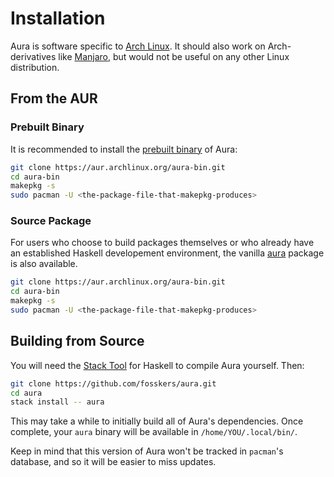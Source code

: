 # Installation

Aura is software specific to [Arch Linux](https://www.archlinux.org/). It should
also work on Arch-derivatives like [Manjaro](https://manjaro.org/), but would
not be useful on any other Linux distribution.

## From the AUR

### Prebuilt Binary

It is recommended to install the [prebuilt
binary](https://aur.archlinux.org/packages/aura-bin/) of Aura:

```bash
git clone https://aur.archlinux.org/aura-bin.git
cd aura-bin
makepkg -s
sudo pacman -U <the-package-file-that-makepkg-produces>
```

### Source Package

For users who choose to build packages themselves or who already have an
established Haskell developement environment, the vanilla
[aura](https://aur.archlinux.org/packages/aura) package is also available.

```bash
git clone https://aur.archlinux.org/aura-bin.git
cd aura-bin
makepkg -s
sudo pacman -U <the-package-file-that-makepkg-produces>
```

## Building from Source

You will need the [Stack Tool](https://docs.haskellstack.org/en/stable/README/)
for Haskell to compile Aura yourself. Then:

```bash
git clone https://github.com/fosskers/aura.git
cd aura
stack install -- aura
```

This may take a while to initially build all of Aura's dependencies. Once
complete, your `aura` binary will be available in `/home/YOU/.local/bin/`.

Keep in mind that this version of Aura won't be tracked in `pacman`'s database,
and so it will be easier to miss updates.
